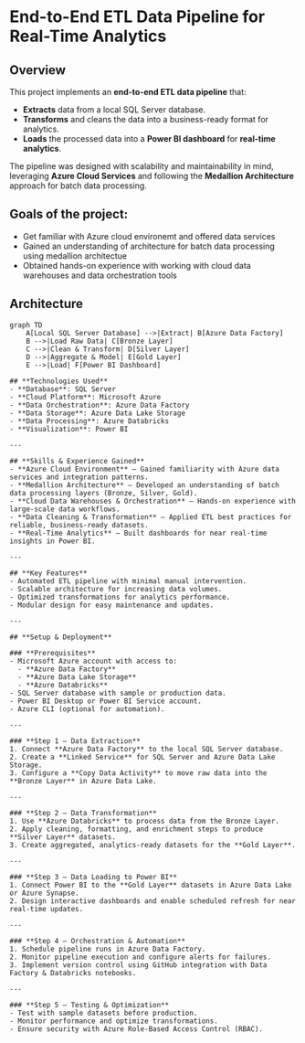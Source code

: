 # End-to-End ETL Data Pipeline for Real-Time Analytics

## **Overview**
This project implements an **end-to-end ETL data pipeline** that:
- **Extracts** data from a local SQL Server database.
- **Transforms** and cleans the data into a business-ready format for analytics.
- **Loads** the processed data into a **Power BI dashboard** for **real-time analytics**.

The pipeline was designed with scalability and maintainability in mind, leveraging **Azure Cloud Services** and following the **Medallion Architecture** approach for batch data processing.

## **Goals of the project:**
- Get familiar with Azure cloud environemt and offered data services
- Gained an understanding of architecture for batch data processing using medallion architectue
- Obtained hands-on experience with working with cloud data warehouses and data orchestration tools

## **Architecture**

```mermaid
graph TD
    A[Local SQL Server Database] -->|Extract| B[Azure Data Factory]
    B -->|Load Raw Data| C[Bronze Layer]
    C -->|Clean & Transform| D[Silver Layer]
    D -->|Aggregate & Model| E[Gold Layer]
    E -->|Load| F[Power BI Dashboard]
    
## **Technologies Used**
- **Database**: SQL Server
- **Cloud Platform**: Microsoft Azure
- **Data Orchestration**: Azure Data Factory
- **Data Storage**: Azure Data Lake Storage
- **Data Processing**: Azure Databricks
- **Visualization**: Power BI

---

## **Skills & Experience Gained**
- **Azure Cloud Environment** – Gained familiarity with Azure data services and integration patterns.
- **Medallion Architecture** – Developed an understanding of batch data processing layers (Bronze, Silver, Gold).
- **Cloud Data Warehouses & Orchestration** – Hands-on experience with large-scale data workflows.
- **Data Cleaning & Transformation** – Applied ETL best practices for reliable, business-ready datasets.
- **Real-Time Analytics** – Built dashboards for near real-time insights in Power BI.

---

## **Key Features**
- Automated ETL pipeline with minimal manual intervention.
- Scalable architecture for increasing data volumes.
- Optimized transformations for analytics performance.
- Modular design for easy maintenance and updates.

---

## **Setup & Deployment**

### **Prerequisites**
- Microsoft Azure account with access to:
  - **Azure Data Factory**
  - **Azure Data Lake Storage**
  - **Azure Databricks**
- SQL Server database with sample or production data.
- Power BI Desktop or Power BI Service account.
- Azure CLI (optional for automation).

---

### **Step 1 — Data Extraction**
1. Connect **Azure Data Factory** to the local SQL Server database.
2. Create a **Linked Service** for SQL Server and Azure Data Lake Storage.
3. Configure a **Copy Data Activity** to move raw data into the **Bronze Layer** in Azure Data Lake.

---

### **Step 2 — Data Transformation**
1. Use **Azure Databricks** to process data from the Bronze Layer.
2. Apply cleaning, formatting, and enrichment steps to produce **Silver Layer** datasets.
3. Create aggregated, analytics-ready datasets for the **Gold Layer**.

---

### **Step 3 — Data Loading to Power BI**
1. Connect Power BI to the **Gold Layer** datasets in Azure Data Lake or Azure Synapse.
2. Design interactive dashboards and enable scheduled refresh for near real-time updates.

---

### **Step 4 — Orchestration & Automation**
1. Schedule pipeline runs in Azure Data Factory.
2. Monitor pipeline execution and configure alerts for failures.
3. Implement version control using GitHub integration with Data Factory & Databricks notebooks.

---

### **Step 5 — Testing & Optimization**
- Test with sample datasets before production.
- Monitor performance and optimize transformations.
- Ensure security with Azure Role-Based Access Control (RBAC).


